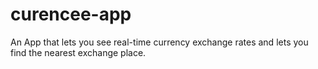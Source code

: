 # curencee-app
An App that lets you see real-time currency exchange rates and lets you find the nearest exchange place.
